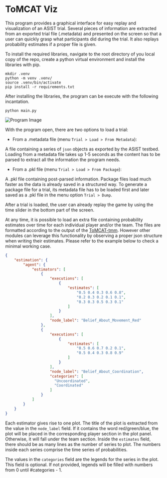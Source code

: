 # ToMCAT Viz

This program provides a graphical interface for easy replay and visualization of an ASIST trial. Several pieces of information are extracted from an exported trial file (.metadata) and presented on the screen so that a user can quickly grasp what participants did during the trial. It also replays probability estimates if a proper file is given. 

To install the required libraries, navigate to the root directory of you local copy of the repo, create a python virtual environment and install the libraries with pip.

```
mkdir .venv
python -m venv .venv/
source .venv/bin/activate
pip install -r requirements.txt
```

After installing the libraries, the program can be execute with the following incantation.

```
python main.py
```

![Program Image](https://github.com/paulosoaresua/asist_online_replay/blob/main/imap/Resources/Images/Gameplays/Gameplay.png?raw=true)


With the program open, there are two options to load a trial: 

- From a .metadata file (menu `Trial > Load > From Metadata`):

A file containing a series of `json` objects as exported by the ASIST testbed. Loading from a metadata file takes up 1-5 seconds as the content has to be parsed to extract all the information the program needs. 

- From a .pkl file (menu `Trial > Load > From Package`):  

 A .pkl file containing post-parsed information. Package files load much faster as the data is already saved in a structured way. To generate a package file for a trial, its metadata file has to be loaded first and later saved as a .pkl file in the menu option `Trial > Dump`.
 

After a trial is loaded, the user can already replay the game by using the time slider in the bottom part of the screen. 

At any time, it is possible to load an extra file containing probability estimates over time for each individual player and/or the team. The files are formatted according to the output of the [ToMCAT-tmm](https://github.com/ml4ai/tomcat-tmm). However other modules can leverage this functionality by observing a proper json structure when writing their estimates. Please refer to the example below to check a minimal working case.


```json
{
    "estimation": {
        "agent": {
            "estimators": [
                {
                    "executions": [
                        {
                            "estimates": [
                                "0.5 0.4 0.3 0.6 0.8",
                                "0.2 0.3 0.2 0.1 0.1",
                                "0.3 0.3 0.5 0.3 0.1"
                            ]
                        }
                    ],                    
                    "node_label": "Belief_About_Movement_Red"
                },
                {
                    "executions": [
                        {
                            "estimates": [
                                "0.5 0.6 0.7 0.2 0.1",
                                "0.5 0.4 0.3 0.8 0.9"
                            ]
                        }
                    ],                    
                    "node_label": "Belief_About_Coordination",
                    "categories": [
                      "Uncoordinated",
                      "Coordinated"
                    ]
                }
            ]
        }
    }
}
```

Each estimator gives rise to one plot. The title of the plot is extracted from the value in the `node_label` field. If it contains the word red/green/blue, the plot will be placed in the corresponding player section in the plot panel. Otherwise, it will fall under the team section. Inside the `estimates` field, there should be as many lines as the number of series to plot. The numbers inside each series comprise the time series of probabilities. 

The values in the `categories` field are the legends for the series in the plot. This field is optional. If not provided, legends will be filled with numbers from 0 until #categories - 1.  




